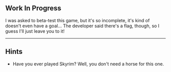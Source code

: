 Work In Progress
-------------------------------------------

I was asked to beta-test this game, but it's so incomplete, it's kind of doesn't even have a goal... The developer said there's a flag, though, so I guess I'll just leave you to it!

-------------------------------------------
Hints
-------------------------------------------
- Have you ever played Skyrim? Well, you don't need a horse for this one.